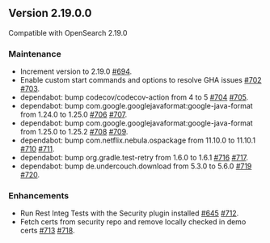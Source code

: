 ## Version 2.19.0.0

Compatible with OpenSearch 2.19.0

### Maintenance
* Increment version to 2.19.0 [#694](https://github.com/opensearch-project/job-scheduler/pull/694).
* Enable custom start commands and options to resolve GHA issues [#702](https://github.com/opensearch-project/job-scheduler/pull/702) [#703](https://github.com/opensearch-project/job-scheduler/pull/703).
* dependabot: bump codecov/codecov-action from 4 to 5 [#704](https://github.com/opensearch-project/job-scheduler/pull/704) [#705](https://github.com/opensearch-project/job-scheduler/pull/704).
* dependabot: bump com.google.googlejavaformat:google-java-format from 1.24.0 to 1.25.0 [#706](https://github.com/opensearch-project/job-scheduler/pull/706) [#707](https://github.com/opensearch-project/job-scheduler/pull/707).
* dependabot: bump com.google.googlejavaformat:google-java-format from 1.25.0 to 1.25.2 [#708](https://github.com/opensearch-project/job-scheduler/pull/708) [#709](https://github.com/opensearch-project/job-scheduler/pull/709).
* dependabot: bump com.netflix.nebula.ospackage from 11.10.0 to 11.10.1 [#710](https://github.com/opensearch-project/job-scheduler/pull/710) [#711](https://github.com/opensearch-project/job-scheduler/pull/711).
* dependabot: bump org.gradle.test-retry from 1.6.0 to 1.6.1 [#716](https://github.com/opensearch-project/job-scheduler/pull/716) [#717](https://github.com/opensearch-project/job-scheduler/pull/717).
* dependabot: bump de.undercouch.download from 5.3.0 to 5.6.0 [#719](https://github.com/opensearch-project/job-scheduler/pull/719) [#720](https://github.com/opensearch-project/job-scheduler/pull/720).

### Enhancements
* Run Rest Integ Tests with the Security plugin installed [#645](https://github.com/opensearch-project/job-scheduler/pull/645) [#712](https://github.com/opensearch-project/job-scheduler/pull/712).
* Fetch certs from security repo and remove locally checked in demo certs [#713](https://github.com/opensearch-project/job-scheduler/pull/713) [#718](https://github.com/opensearch-project/job-scheduler/pull/718).
